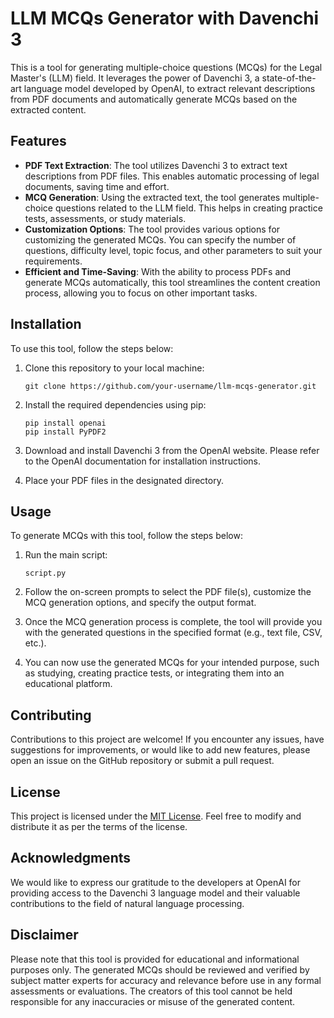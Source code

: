 # LLM MCQs Generator with Davenchi 3

This is a tool for generating multiple-choice questions (MCQs) for the Legal Master's (LLM) field. It leverages the power of Davenchi 3, a state-of-the-art language model developed by OpenAI, to extract relevant descriptions from PDF documents and automatically generate MCQs based on the extracted content.

## Features

- **PDF Text Extraction**: The tool utilizes Davenchi 3 to extract text descriptions from PDF files. This enables automatic processing of legal documents, saving time and effort.
- **MCQ Generation**: Using the extracted text, the tool generates multiple-choice questions related to the LLM field. This helps in creating practice tests, assessments, or study materials.
- **Customization Options**: The tool provides various options for customizing the generated MCQs. You can specify the number of questions, difficulty level, topic focus, and other parameters to suit your requirements.
- **Efficient and Time-Saving**: With the ability to process PDFs and generate MCQs automatically, this tool streamlines the content creation process, allowing you to focus on other important tasks.

## Installation

To use this tool, follow the steps below:

1. Clone this repository to your local machine:

   ```
   git clone https://github.com/your-username/llm-mcqs-generator.git
   ```

2. Install the required dependencies using pip:

   ```
   pip install openai
   pip install PyPDF2
   ```

3. Download and install Davenchi 3 from the OpenAI website. Please refer to the OpenAI documentation for installation instructions.

4. Place your PDF files in the designated directory.

## Usage

To generate MCQs with this tool, follow the steps below:

1. Run the main script:

   ```
   script.py
   ```

2. Follow the on-screen prompts to select the PDF file(s), customize the MCQ generation options, and specify the output format.

3. Once the MCQ generation process is complete, the tool will provide you with the generated questions in the specified format (e.g., text file, CSV, etc.).

4. You can now use the generated MCQs for your intended purpose, such as studying, creating practice tests, or integrating them into an educational platform.

## Contributing

Contributions to this project are welcome! If you encounter any issues, have suggestions for improvements, or would like to add new features, please open an issue on the GitHub repository or submit a pull request.

## License

This project is licensed under the [MIT License](LICENSE). Feel free to modify and distribute it as per the terms of the license.

## Acknowledgments

We would like to express our gratitude to the developers at OpenAI for providing access to the Davenchi 3 language model and their valuable contributions to the field of natural language processing.

## Disclaimer

Please note that this tool is provided for educational and informational purposes only. The generated MCQs should be reviewed and verified by subject matter experts for accuracy and relevance before use in any formal assessments or evaluations. The creators of this tool cannot be held responsible for any inaccuracies or misuse of the generated content.
